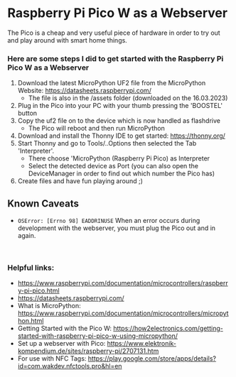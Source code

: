 # Raspberry Pi Pico W as a Webserver

The Pico is a cheap and very useful piece of hardware in order to try out and play around with smart home things.

### Here are some steps I did to get started with the Raspberry Pi Pico W as a Webserver

1. Download the latest MicroPython UF2 file from the MicroPython Website: https://datasheets.raspberrypi.com/
    - The file is also in the /assets folder (downloaded on the 16.03.2023)
2. Plug in the Pico into your PC with your thumb pressing the 'BOOSTEL' button
3. Copy the uf2 file on to the device which is now handled as flashdrive
    - The Pico will reboot and then run MicroPython
4. Download and install the Thonny IDE to get started: https://thonny.org/
5. Start Thonny and go to Tools/..Options then selected the Tab 'Interpreter'. 
    - There choose 'MicroPython (Raspberry Pi Pico) as Interpreter
    - Select the detected device as Port (you can also open the DeviceManager in order to find out which number the Pico has)
6. Create files and have fun playing around ;)


## Known Caveats

- `OSError: [Errno 98] EADDRINUSE`
When an error occurs during development with the webserver, you must plug the Pico out and in again.

<br />

### Helpful links:
- https://www.raspberrypi.com/documentation/microcontrollers/raspberry-pi-pico.html
- https://datasheets.raspberrypi.com/
- What is MicroPython: https://www.raspberrypi.com/documentation/microcontrollers/micropython.html
- Getting Started with the Pico W: https://how2electronics.com/getting-started-with-raspberry-pi-pico-w-using-micropython/
- Set up a webserver with Pico: https://www.elektronik-kompendium.de/sites/raspberry-pi/2707131.htm
- For use with NFC Tags: https://play.google.com/store/apps/details?id=com.wakdev.nfctools.pro&hl=en
